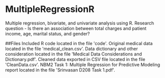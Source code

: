 # MultipleRegressionR
Multiple regression, bivariate, and univariate analysis using R.
Research question - Is there an association between total charges and patient income, age, marital status, and gender?

##Files Included
R code located in the file 'code'. 
Original medical data located in the file 'medical_clean.csv'.
Data dictionary and other consideration located in the file 'Medical Data Considerations and Dictionary.pdf'.
Cleaned data exported in CSV file located in the file 'CleanData.csv'. 
NBM2 Task 1: Multiple Regression for Predictive Modeling report located in the file 'Srinvasan D208 Task 1.pdf'. 


